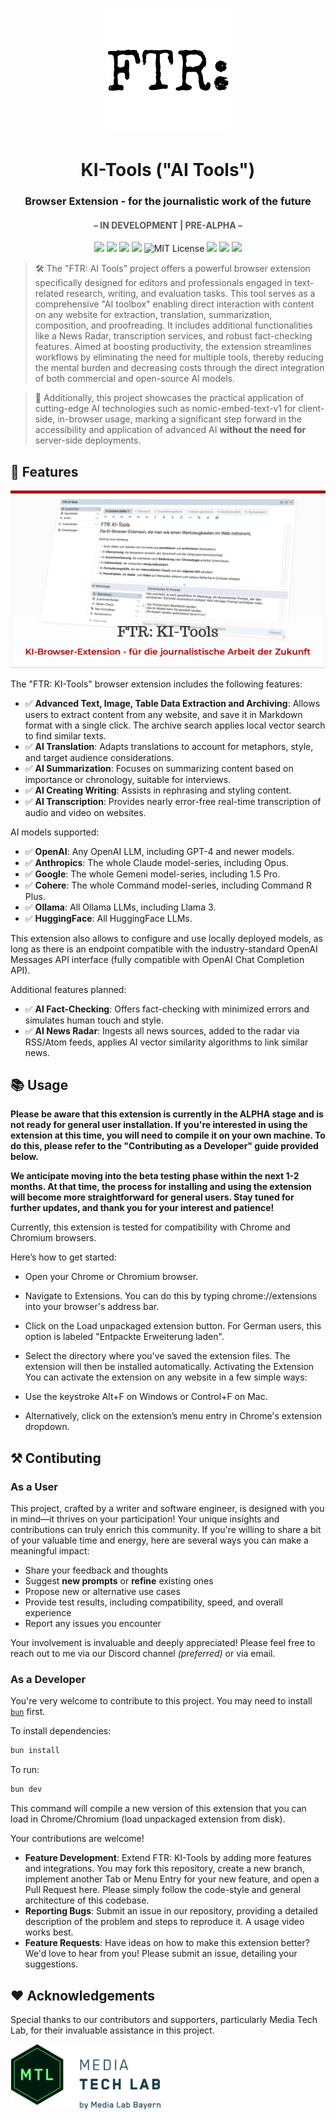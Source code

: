 <span align="center">

  ![Logo](./docs/images/logo.png)

  # KI-Tools ("AI Tools")


  ### Browser Extension - for the journalistic work of the future

  <font color="#555">
  
  #### &ndash; IN DEVELOPMENT | PRE-ALPHA &ndash;

  </font>


  [![](https://img.shields.io/badge/features-navy?style=for-the-badge&logo=rocket)](#features)  [![](https://img.shields.io/badge/usage-magenta?style=for-the-badge&logo=readdotcv)](#usage)   [![](https://img.shields.io/badge/docs-darkmagenta?style=for-the-badge&logo=readme)](/kyr0/ftr-ki-tools/wiki) [![](https://img.shields.io/badge/contributing-darkslategray?style=for-the-badge&logo=react)](#%EF%B8%8Fcontibuting) ![MIT License](https://img.shields.io/github/license/kyr0/ftr-ki-tools?style=for-the-badge) 
  [![](https://dcbadge.vercel.app/api/server/4wR9t7cdWc)](https://discord.gg/4wR9t7cdWc) [![](https://img.shields.io/badge/email-aron-cc0000?style=for-the-badge&logo=maildotru)](mailto:info@aron-homberg.de) [![](https://img.shields.io/badge/acknowledgements-cc0000?style=for-the-badge&logo=undertale)](#%EF%B8%8Facknowledgements)

</span>

> 🛠️ The "FTR: AI Tools" project offers a powerful browser extension specifically designed for editors and professionals engaged in text-related research, writing, and evaluation tasks. This tool serves as a comprehensive "AI toolbox" enabling direct interaction with content on any website for extraction, translation, summarization, composition, and proofreading. It includes additional functionalities like a News Radar, transcription services, and robust fact-checking features. Aimed at boosting productivity, the extension streamlines workflows by eliminating the need for multiple tools, thereby reducing the mental burden and decreasing costs through the direct integration of both commercial and open-source AI models. 

> 🔬 Additionally, this project showcases the practical application of cutting-edge AI technologies such as nomic-embed-text-v1 for client-side, in-browser usage, marking a significant step forward in the accessibility and application of advanced AI <strong>without the need for</strong> server-side deployments.

## 🌟 Features
<span align="center">

  ![Screenshot](./docs/images/deck.webp)

</span>



The "FTR: KI-Tools" browser extension includes the following features:

- ✅ **Advanced Text, Image, Table Data Extraction and Archiving**: Allows users to extract content from any website, and save it in Markdown format with a single click. The archive search applies local  vector search to find similar texts.
-  ✅ **AI Translation**: Adapts translations to account for metaphors, style, and target audience considerations.
-  ✅ **AI Summarization**: Focuses on summarizing content based on importance or chronology, suitable for interviews.
-  ✅ **AI Creating Writing**: Assists in rephrasing and styling content.
-  ✅ **AI Transcription**: Provides nearly error-free real-time transcription of audio and video on websites.

AI models supported:
-  ✅ **OpenAI**: Any OpenAI LLM, including GPT-4 and newer models.
-  ✅ **Anthropics**: The whole Claude model-series, including Opus.
-  ✅ **Google**: The whole Gemeni model-series, including 1.5 Pro.
-  ✅ **Cohere**: The whole Command model-series, including Command R Plus.
-  ✅ **Ollama**: All Ollama LLMs, including Llama 3.
-  ✅ **HuggingFace**: All HuggingFace LLMs.

This extension also allows to configure and use locally deployed models, as long as there is an endpoint compatible with the industry-standard OpenAI Messages API interface (fully compatible with OpenAI Chat Completion API).
 
Additional features planned:
-  ✅ **AI Fact-Checking**: Offers fact-checking with minimized errors and simulates human touch and style.
-  ✅ **AI News Radar**: Ingests all news sources, added to the radar via RSS/Atom feeds, applies AI vector similarity algorithms to link similar news.

## 📚 Usage

**Please be aware that this extension is currently in the ALPHA stage and is not ready for general user installation. If you're interested in using the extension at this time, you will need to compile it on your own machine. To do this, please refer to the "Contributing as a Developer" guide provided below.**

**We anticipate moving into the beta testing phase within the next 1-2 months. At that time, the process for installing and using the extension will become more straightforward for general users. Stay tuned for further updates, and thank you for your interest and patience!**

Currently, this extension is tested for compatibility with Chrome and Chromium browsers. 

Here’s how to get started:

- Open your Chrome or Chromium browser.
- Navigate to Extensions. You can do this by typing chrome://extensions into your browser's address bar.
- Click on the Load unpackaged extension button. For German users, this option is labeled "Entpackte Erweiterung laden".
- Select the directory where you've saved the extension files. The extension will then be installed automatically.
Activating the Extension
You can activate the extension on any website in a few simple ways:

- Use the keystroke Alt+F on Windows or Control+F on Mac.
- Alternatively, click on the extension’s menu entry in Chrome's extension dropdown.

## ⚒️ Contibuting

### As a User 
This project, crafted by a writer and software engineer, is designed with you in mind—it thrives on your participation! Your unique insights and contributions can truly enrich this community. If you're willing to share a bit of your valuable time and energy, here are several ways you can make a meaningful impact:

- Share your feedback and thoughts
- Suggest **new prompts** or **refine** existing ones
- Propose new or alternative use cases
- Provide test results, including compatibility, speed, and overall experience
- Report any issues you encounter

Your involvement is invaluable and deeply appreciated!
Please feel free to reach out to me via our Discord channel *(preferred)* or via email.

### As a Developer

You're very welcome to contribute to this project. You may need to install [`bun`](https://bun.sh/) first.

To install dependencies:

```bash
bun install
```

To run:

```bash
bun dev
```

This command will compile a new version of this extension  that you can load in Chrome/Chromium (load unpackaged extension from disk).

Your contributions are welcome!

- **Feature Development**: Extend FTR: KI-Tools by adding more features and integrations. You may fork this repository, create a new branch, implement another Tab or Menu Entry for your new feature, and open a Pull Request here. Please simply follow the code-style and general architecture of this codebase.
- **Reporting Bugs**: Submit an issue in our repository, providing a detailed description of the problem and steps to reproduce it. A usage video works best.
- **Feature Requests**: Have ideas on how to make this extension better? We'd love to hear from you! Please submit an issue, detailing your suggestions.

## ❤️ Acknowledgements

Special thanks to our contributors and supporters, particularly Media Tech Lab, for their invaluable assistance in this project.

<a href="https://www.media-lab.de/en/programs/media-tech-lab">
    <img src="https://raw.githubusercontent.com/media-tech-lab/.github/main/assets/mtl-powered-by.png" width="240" title="Media Tech Lab powered by logo">
</a>